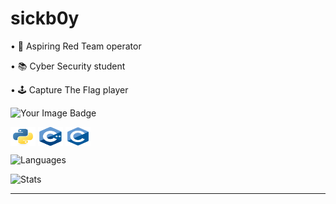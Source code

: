 # sickb0y

• 🥷 Aspiring Red Team operator

• 📚 Cyber Security student

• 🕹️ Capture The Flag player

<img src="https://tryhackme-badges.s3.amazonaws.com/sickb0y.png" alt="Your Image Badge" />

<img align="center" alt="Python" height="30" width="40" src="https://raw.githubusercontent.com/devicons/devicon/master/icons/python/python-original.svg"> <img align="center" alt="c++" height="30" width="40" src="https://raw.githubusercontent.com/devicons/devicon/refs/heads/master/icons/cplusplus/cplusplus-original.svg"> <img align="center" alt="c" height="30" width="40" src="https://raw.githubusercontent.com/devicons/devicon/master/icons/c/c-original.svg">

![Languages](https://github-readme-stats.vercel.app/api/top-langs/?username=0xSickb0y&theme=vision-friendly-dark) 

![Stats](https://github-readme-stats.vercel.app/api?username=0xSickb0y&theme=vision-friendly-dark&show_icons=true&hide_border=false&count_private=true) 

---
